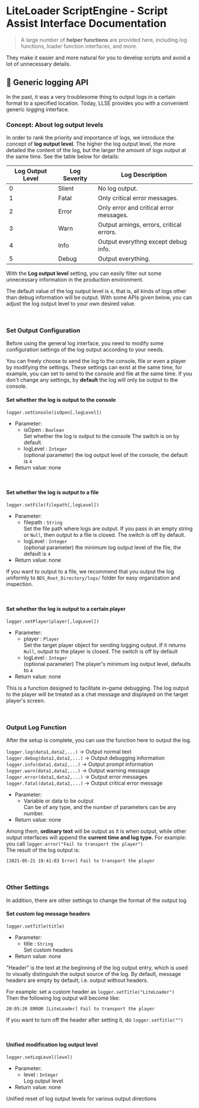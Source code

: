 # LiteLoader ScriptEngine - Script Assist Interface Documentation

> A large number of **helper functions** are provided here, including log functions, loader function interfaces, and more.

They make it easier and more natural for you to develop scripts and avoid a lot of unnecessary details.

## 📅 Generic logging API 

In the past, it was a very troublesome thing to output logs in a certain format to a specified location. 
Today, LLSE provides you with a convenient generic logging interface. 

### Concept: About log output levels

In order to rank the priority and importance of logs, we introduce the concept of **log output level**.
The higher the log output level, the more detailed the content of the log, but the larger the amount of logs output at the same time. 
See the table below for details: 

| Log Output Level | Log Severity | Log Description                         |
| ------------ | ------------ | ------------------------------------------- |
| 0            | Slient       | No log output.                              |
| 1            | Fatal        | Only critical error messages.               |
| 2            | Error        | Only error and critical error messages.     |
| 3            | Warn         | Output arnings, errors, critical errors.    |
| 4            | Info         | Output everythng except debug info.         |
| 5            | Debug        | Output everything. |

With the **Log output level** setting, you can easily filter out some unnecessary information in the production environment.

The default value of the log output level is `4`, that is, all kinds of logs other than debug information will be output. 
With some APIs given below, you can adjust the log output level to your own desired value. 

<br>

### Set Output Configuration

Before using the general log interface, you need to modify some configuration settings of the log output according to your needs.

You can freely choose to send the log to the console, file or even a player by modifying the settings.
These settings can exist at the same time, for example, you can set to send to the console and file at the same time.
If you don't change any settings, by **default** the log will only be output to the console. 

#### Set whether the log is output to the console

`logger.setConsole(isOpen[,logLevel])`

- Parameter:
  - isOpen : `Boolean`  
    Set whether the log is output to the console
    The switch is on by default.  
  - logLevel : `Integer`  
    (optional parameter) the log output level of the console, the default is `4` 
- Return value: none 

<br>

#### Set whether the log is output to a file

`logger.setFile(filepath[,logLevel])`

- Parameter:
  - filepath : `String`  
    Set the file path where logs are output. 
    If you pass in an empty string or `Null`, then output to a file is closed.
    The switch is off by default.
  - logLevel : `Integer`  
    (optional parameter) the minimum log output level of the file, the default is `4` 
- Return value: none 

If you want to output to a file, we recommend that you output the log uniformly to `BDS_Root_Directory/logs/` folder for easy organization and inspection.

<br>

#### Set whether the log is output to a certain player

`logger.setPlayer(player[,logLevel])`

- Parameter:
  - player : `Player`  
    Set the target player object for sending logging output.
    If it returns `Null`, output to the player is closed.
    The switch is off by default
  - logLevel : `Integer`  
    (optional parameter) The player's minimum log output level, defaults to `4`    
- Return value: none 

This is a function designed to facilitate in-game debugging. The log output to the player will be treated as a chat message and displayed on the target player's screen.

<br>

 ### Output Log Function

After the setup is complete, you can use the function here to output the log.

`logger.log(data1,data2,...)` -> Output normal text  
`logger.debug(data1,data2,...)` -> Output debugging information  
`logger.info(data1,data2,...)`  -> Output prompt information  
`logger.warn(data1,data2,...)`  -> Output warning message  
`logger.error(data1,data2,...)`  -> Output error messages  
`logger.fatal(data1,data2,...)`  -> Output critical error message

- Parameter:
  - Variable or data to be output  
    Can be of any type, and the number of parameters can be any number.
- Return value: none 

Among them, **ordinary text** will be output as it is when output, while other output interfaces will append the **current time and log type.**
For example: you call `logger.error("Fail to transport the player")`  
The result of the log output is: 

```
[2021-05-21 19:41:03 Error] Fail to transport the player
```

<br>

### Other Settings

In addition, there are other settings to change the format of the output log 

#### Set custom log message headers  

`logger.setTitle(title)`

- Parameter:
  - title : `String`  
    Set custom headers
- Return value: none 

"Header" is the text at the beginning of the log output entry, which is used to visually distinguish the output source of the log. 
By default, message headers are empty by default, i.e. output without headers. 

For example: set a custom header as `logger.setTitle("LiteLoader")`  
Then the following log output will become like: 

```
20:05:26 ERROR [LiteLoader] Fail to transport the player
```

If you want to turn off the header after setting it, do `logger.setTitle("")`

<br>

#### Unified modification log output level

`logger.setLogLevel(level)`

- Parameter:
  - level : `Integer`  
    Log output level    
- Return value: none 

Unified reset of log output levels for various output directions 

<br>